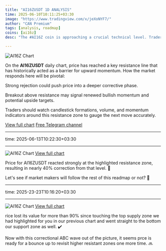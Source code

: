 ```yaml
---
title: "AI16ZUSDT 1D ANALYSIS"
time: 2025-06-10T10:11:25+03:30
image: "https://www.tradingview.com/x/jeXoNYF7/"
author: "CAN Premium"
tags: [analysis, roadmap]
coins: [ai16z]
desc: "The #AI16Z coin is approaching a crucial technical level. Traders should monitor how price reacts to this resistance line, as it could determine whether the coin enters a deeper correction or prepares for a bullish breakout."

---
```


![AI16Z Chart](https://www.tradingview.com/x/jeXoNYF7/)

On the **AI16ZUSDT** daily chart, price has reached a key resistance line that has historically acted as a barrier for upward momentum. How the market responds here will be pivotal:

Strong rejection could push price into a deeper corrective phase.

Breakout above resistance may signal renewed bullish momentum and potential upside targets.

Traders should watch candlestick formations, volume, and momentum indicators around this resistance zone to gauge the next move accurately.

[View full chart](https://www.tradingview.com/x/jeXoNYF7/)
[Free Telegram channel](https://t.me/+2znhsiCGpI81MzQ0)

---

time: 2025-06-13T10:22:30+03:30

---

![AI16Z Chart](https://www.tradingview.com/x/hxXKtPha/)
[View full chart](https://www.tradingview.com/x/hxXKtPha/)

Price for AI16ZUSDT reacted strongly at the highlighted resistance zone, resulting in nearly 40% correction from that level. 🤯

Let's see if market makers will follow the rest of this readmap or not? 🥸

---

time: 2025-23-23T10:16:20+03:30

---

![AI16Z Chart](https://www.tradingview.com/x/n8mkgsjo/)
[View full chart](https://www.tradingview.com/x/n8mkgsjo/)

rice lost its value for more than 90% since touching the top supply zone we had highlighted for you in our previous chart and went straight to the bottom our support zone as well. ✔️

Now with this correctional ABC wave out of the picture, it seems prce is ready for a bounce up to revisit higher resistant zones one more time. 🔜

